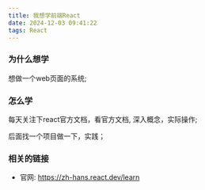 ```yaml
---
title: 我想学前端React
date: 2024-12-03 09:41:22
tags: React
---
```


### 为什么想学

想做一个web页面的系统;

### 怎么学

每天关注下react官方文档，看官方文档, 深入概念，实际操作;

后面找一个项目做一下，实践；

### 相关的链接

- 官网: https://zh-hans.react.dev/learn
